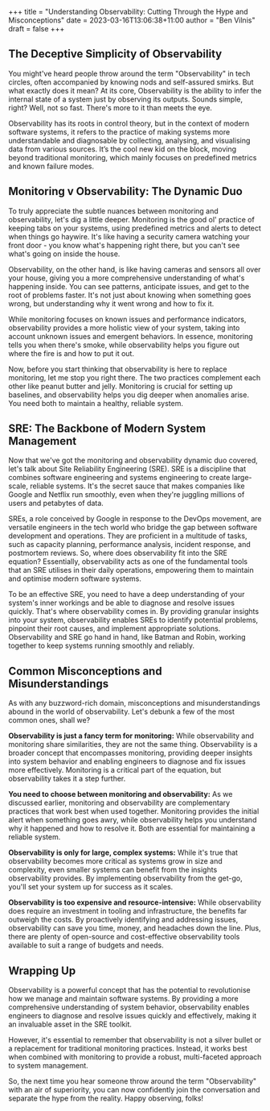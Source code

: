 +++
title = "Understanding Observability: Cutting Through the Hype and Misconceptions"
date = 2023-03-16T13:06:38+11:00
author = "Ben Vilnis"
draft = false
+++

## The Deceptive Simplicity of Observability
You might've heard people throw around the term "Observability" in tech circles, often accompanied by knowing nods and self-assured smirks. But what exactly does it mean? At its core, Observability is the ability to infer the internal state of a system just by observing its outputs. Sounds simple, right? Well, not so fast. There's more to it than meets the eye.

Observability has its roots in control theory, but in the context of modern software systems, it refers to the practice of making systems more understandable and diagnosable by collecting, analysing, and visualising data from various sources. It’s the cool new kid on the block, moving beyond traditional monitoring, which mainly focuses on predefined metrics and known failure modes.

## Monitoring v Observability: The Dynamic Duo
To truly appreciate the subtle nuances between monitoring and observability, let's dig a little deeper. Monitoring is the good ol' practice of keeping tabs on your systems, using predefined metrics and alerts to detect when things go haywire. It's like having a security camera watching your front door - you know what's happening right there, but you can't see what's going on inside the house.

Observability, on the other hand, is like having cameras and sensors all over your house, giving you a more comprehensive understanding of what's happening inside. You can see patterns, anticipate issues, and get to the root of problems faster. It's not just about knowing when something goes wrong, but understanding why it went wrong and how to fix it.

While monitoring focuses on known issues and performance indicators, observability provides a more holistic view of your system, taking into account unknown issues and emergent behaviors. In essence, monitoring tells you when there's smoke, while observability helps you figure out where the fire is and how to put it out.

Now, before you start thinking that observability is here to replace monitoring, let me stop you right there. The two practices complement each other like peanut butter and jelly. Monitoring is crucial for setting up baselines, and observability helps you dig deeper when anomalies arise. You need both to maintain a healthy, reliable system.

## SRE: The Backbone of Modern System Management
Now that we've got the monitoring and observability dynamic duo covered, let's talk about Site Reliability Engineering (SRE). SRE is a discipline that combines software engineering and systems engineering to create large-scale, reliable systems. It's the secret sauce that makes companies like Google and Netflix run smoothly, even when they're juggling millions of users and petabytes of data.

SREs, a role conceived by Google in response to the DevOps movement, are versatile engineers in the tech world who bridge the gap between software development and operations. They are proficient in a multitude of tasks, such as capacity planning, performance analysis, incident response, and postmortem reviews. So, where does observability fit into the SRE equation? Essentially, observability acts as one of the fundamental tools that an SRE utilises in their daily operations, empowering them to maintain and optimise modern software systems.

To be an effective SRE, you need to have a deep understanding of your system's inner workings and be able to diagnose and resolve issues quickly. That's where observability comes in. By providing granular insights into your system, observability enables SREs to identify potential problems, pinpoint their root causes, and implement appropriate solutions. Observability and SRE go hand in hand, like Batman and Robin, working together to keep systems running smoothly and reliably.

## Common Misconceptions and Misunderstandings
As with any buzzword-rich domain, misconceptions and misunderstandings abound in the world of observability. Let's debunk a few of the most common ones, shall we?

**Observability is just a fancy term for monitoring:** While observability and monitoring share similarities, they are not the same thing. Observability is a broader concept that encompasses monitoring, providing deeper insights into system behavior and enabling engineers to diagnose and fix issues more effectively. Monitoring is a critical part of the equation, but observability takes it a step further.

**You need to choose between monitoring and observability:** As we discussed earlier, monitoring and observability are complementary practices that work best when used together. Monitoring provides the initial alert when something goes awry, while observability helps you understand why it happened and how to resolve it. Both are essential for maintaining a reliable system.

**Observability is only for large, complex systems:** While it's true that observability becomes more critical as systems grow in size and complexity, even smaller systems can benefit from the insights observability provides. By implementing observability from the get-go, you'll set your system up for success as it scales.

**Observability is too expensive and resource-intensive:** While observability does require an investment in tooling and infrastructure, the benefits far outweigh the costs. By proactively identifying and addressing issues, observability can save you time, money, and headaches down the line. Plus, there are plenty of open-source and cost-effective observability tools available to suit a range of budgets and needs.

## Wrapping Up
Observability is a powerful concept that has the potential to revolutionise how we manage and maintain software systems. By providing a more comprehensive understanding of system behavior, observability enables engineers to diagnose and resolve issues quickly and effectively, making it an invaluable asset in the SRE toolkit.

However, it's essential to remember that observability is not a silver bullet or a replacement for traditional monitoring practices. Instead, it works best when combined with monitoring to provide a robust, multi-faceted approach to system management.

So, the next time you hear someone throw around the term "Observability" with an air of superiority, you can now confidently join the conversation and separate the hype from the reality. Happy observing, folks!
